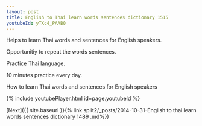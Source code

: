 ```yaml
---
layout: post
title: English to Thai learn words sentences dictionary 1515 
youtubeId: yTXc4_PAAB0
---
```

 
 
Helps to learn Thai words and sentences for English speakers.

Opportunitiy to repeat the words sentences. 

Practice Thai language. 
 
10 minutes practice every day. 
 
How to learn Thai words and sentences for English speakers 
 
{% include youtubePlayer.html id=page.youtubeId %}
 
 
[Next]({{ site.baseurl }}{% link  split2/_posts/2014-10-31-English to thai learn words sentences dictionary 1489 .md%})
 
